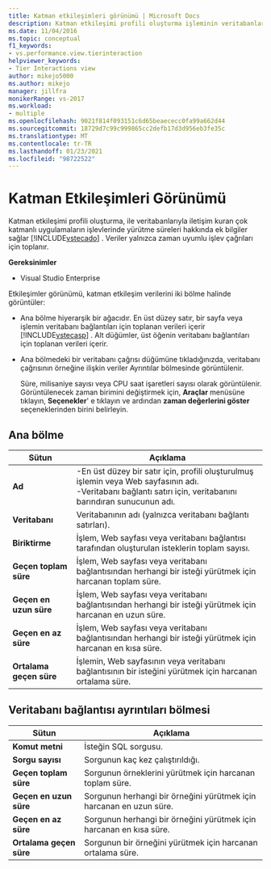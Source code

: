 ```yaml
---
title: Katman etkileşimleri görünümü | Microsoft Docs
description: Katman etkileşimi profili oluşturma işleminin veritabanları ile iletişim kuran çok katmanlı uygulamaların işlevlerinde yürütme süreleri hakkında bilgi sağladığını öğrenin.
ms.date: 11/04/2016
ms.topic: conceptual
f1_keywords:
- vs.performance.view.tierinteraction
helpviewer_keywords:
- Tier Interactions view
author: mikejo5000
ms.author: mikejo
manager: jillfra
monikerRange: vs-2017
ms.workload:
- multiple
ms.openlocfilehash: 9021f814f093151c6d65beaececc0fa99a662d44
ms.sourcegitcommit: 18729d7c99c999865cc2defb17d3d956eb3fe35c
ms.translationtype: MT
ms.contentlocale: tr-TR
ms.lasthandoff: 01/23/2021
ms.locfileid: "98722522"
---
```

# <a name="tier-interactions-view"></a>Katman Etkileşimleri Görünümü

Katman etkileşimi profili oluşturma, ile veritabanlarıyla iletişim kuran çok katmanlı uygulamaların işlevlerinde yürütme süreleri hakkında ek bilgiler sağlar [!INCLUDE[vstecado](../data-tools/includes/vstecado_md.md)] . Veriler yalnızca zaman uyumlu işlev çağrıları için toplanır.

**Gereksinimler**

- Visual Studio Enterprise

Etkileşimler görünümü, katman etkileşim verilerini iki bölme halinde görüntüler:

- Ana bölme hiyerarşik bir ağacıdır. En üst düzey satır, bir sayfa veya işlemin veritabanı bağlantıları için toplanan verileri içerir [!INCLUDE[vstecasp](../code-quality/includes/vstecasp_md.md)] . Alt düğümler, üst öğenin veritabanı bağlantıları için toplanan verileri içerir.

- Ana bölmedeki bir veritabanı çağrısı düğümüne tıkladığınızda, veritabanı çağrısının örneğine ilişkin veriler Ayrıntılar bölmesinde görüntülenir.

  Süre, milisaniye sayısı veya CPU saat işaretleri sayısı olarak görüntülenir. Görüntülenecek zaman birimini değiştirmek için, **Araçlar** menüsüne tıklayın, **Seçenekler**' e tıklayın ve ardından **zaman değerlerini göster** seçeneklerinden birini belirleyin.

## <a name="master-pane"></a>Ana bölme

|Sütun|Açıklama|
|------------|-----------------|
|**Ad**|-En üst düzey bir satır için, profili oluşturulmuş işlemin veya Web sayfasının adı.<br />-Veritabanı bağlantı satırı için, veritabanını barındıran sunucunun adı.|
|**Veritabanı**|Veritabanının adı (yalnızca veritabanı bağlantı satırları).|
|**Biriktirme**|İşlem, Web sayfası veya veritabanı bağlantısı tarafından oluşturulan isteklerin toplam sayısı.|
|**Geçen toplam süre**|İşlem, Web sayfası veya veritabanı bağlantısından herhangi bir isteği yürütmek için harcanan toplam süre.|
|**Geçen en uzun süre**|İşlem, Web sayfası veya veritabanı bağlantısından herhangi bir isteği yürütmek için harcanan en uzun süre.|
|**Geçen en az süre**|İşlem, Web sayfası veya veritabanı bağlantısından herhangi bir isteği yürütmek için harcanan en kısa süre.|
|**Ortalama geçen süre**|İşlemin, Web sayfasının veya veritabanı bağlantısının bir isteğini yürütmek için harcanan ortalama süre.|

## <a name="database-connection-details-pane"></a>Veritabanı bağlantısı ayrıntıları bölmesi

|Sütun|Açıklama|
|------------|-----------------|
|**Komut metni**|İsteğin SQL sorgusu.|
|**Sorgu sayısı**|Sorgunun kaç kez çalıştırıldığı.|
|**Geçen toplam süre**|Sorgunun örneklerini yürütmek için harcanan toplam süre.|
|**Geçen en uzun süre**|Sorgunun herhangi bir örneğini yürütmek için harcanan en uzun süre.|
|**Geçen en az süre**|Sorgunun herhangi bir örneğini yürütmek için harcanan en kısa süre.|
|**Ortalama geçen süre**|Sorgunun bir örneğini yürütmek için harcanan ortalama süre.|
